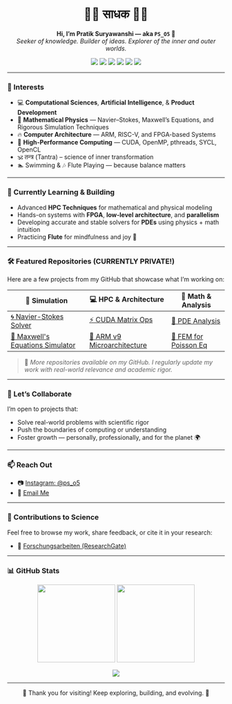 <h1 align="center">🙏🏻 साधक 🙏🏻</h1>

<p align="center">
  <b>Hi, I’m Pratik Suryawanshi — aka <code>PS_O5</code> 👋</b><br>
  <i>Seeker of knowledge. Builder of ideas. Explorer of the inner and outer worlds.</i>
</p>

<p align="center">
  <img src="https://img.shields.io/badge/HPC-CUDA%20%7C%20OpenMP%20%7C%20SYCL-brightgreen?logo=nvidia&logoColor=white"/>
  <img src="https://img.shields.io/badge/Architecture-ARM%20%7C%20RISC--V-blue?logo=arm&logoColor=white"/>
  <img src="https://img.shields.io/badge/FPGA-Verilog%20%7C%20SystemVerilog-orange?logo=intel"/>
  <img src="https://img.shields.io/badge/Simulation-Navier--Stokes%20%7C%20Maxwell's%20Eq-yellow?logo=codeforces&logoColor=black"/>
  <img src="https://img.shields.io/badge/Spiritual-तन्त्र%20(Tantra)-red"/>
  <img src="https://img.shields.io/badge/Flute-Learning-blueviolet"/>
</p>

---

### 👀 Interests
- 💻 **Computational Sciences**, **Artificial Intelligence**, & **Product Development**
- 🧬 **Mathematical Physics** — Navier–Stokes, Maxwell’s Equations, and Rigorous Simulation Techniques
- 🔥 **Computer Architecture** — ARM, RISC-V, and FPGA-based Systems
- 🔧 **High-Performance Computing** — CUDA, OpenMP, pthreads, SYCL, OpenCL
- 🕉️ तन्त्र (Tantra) – science of inner transformation  
- 🏊 Swimming & 🎶 Flute Playing — because balance matters

---

### 🌱 Currently Learning & Building
- Advanced **HPC Techniques** for mathematical and physical modeling  
- Hands-on systems with **FPGA**, **low-level architecture**, and **parallelism**  
- Developing accurate and stable solvers for **PDEs** using physics + math intuition  
- Practicing **Flute** for mindfulness and joy 🎵

---

### 🛠️ Featured Repositories (CURRENTLY PRIVATE!)
Here are a few projects from my GitHub that showcase what I’m working on:

| 🔬 Simulation | 💻 HPC & Architecture | 📐 Math & Analysis |
|--------------|----------------------|--------------------|
| [🌀 Navier-Stokes Solver](https://github.com/your-username/navier-stokes-solver) | [⚡ CUDA Matrix Ops](https://github.com/your-username/cuda-matrix-ops) | [📘 PDE Analysis](https://github.com/your-username/pde-analysis) |
| [📡 Maxwell's Equations Simulator](https://github.com/your-username/maxwells-sim) | [🔩 ARM v9 Microarchitecture](https://github.com/your-username/armv9-with-tpm) | [🧮 FEM for Poisson Eq](https://github.com/your-username/fem-poisson) |

> 🔗 *More repositories available on my GitHub. I regularly update my work with real-world relevance and academic rigor.*

---

### 🤝 Let’s Collaborate
I’m open to projects that:
- Solve real-world problems with scientific rigor  
- Push the boundaries of computing or understanding  
- Foster growth — personally, professionally, and for the planet 🌍

---

### 📫 Reach Out
- 📷 [Instagram: @ps_o5](https://www.instagram.com/ps_o5)  
- 📧 [Email Me](mailto:patsuryawanshi@gmail.com?subject=[GitHub])  

---

### 📝 Contributions to Science
Feel free to browse my work, share feedback, or cite it in your research:

- 🔬 [Forschungsarbeiten (ResearchGate)](https://www.researchgate.net/profile/Pratik-Suryawanshi-7)

---

### 📊 GitHub Stats

<p align="center">
  <img src="https://github-readme-stats.vercel.app/api?username=ps-o5&show_icons=true&theme=radical" height="180">
  <img src="https://github-readme-stats.vercel.app/api/top-langs/?username=ps-o5&layout=compact&theme=radical" height="180">
</p>

<p align="center">
  <img src="https://streak-stats.demolab.com?user=ps-o5&theme=radical&hide_border=true" />
</p>

---

<p align="center">
  🌟 Thank you for visiting! Keep exploring, building, and evolving. 🌟  
</p>
